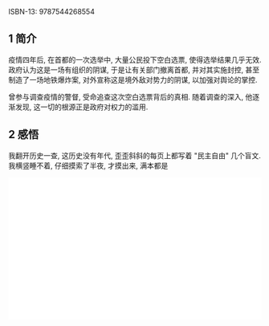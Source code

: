 ISBN-13: 9787544268554

## 1 简介

疫情四年后, 在首都的一次选举中, 大量公民投下空白选票, 使得选举结果几乎无效. 政府认为这是一场有组织的阴谋, 于是让有关部门撤离首都, 并对其实施封控, 甚至制造了一场地铁爆炸案, 对外宣称这是境外敌对势力的阴谋, 以加强对舆论的掌控.

曾参与调查疫情的警督, 受命追查这次空白选票背后的真相. 随着调查的深入, 他逐渐发现, 这一切的根源正是政府对权力的滥用.

## 2 感悟

我翻开历史一查, 这历史没有年代, 歪歪斜斜的每页上都写着 "民主自由" 几个盲文. 我横竖睡不着, 仔细摸索了半夜, 才摸出来, 满本都是

![白色](./../../../../../../images/%E5%A4%8D%E6%98%8E%E7%97%87%E6%BC%AB%E8%AE%B0/%E7%99%BD%E8%89%B2.png)
